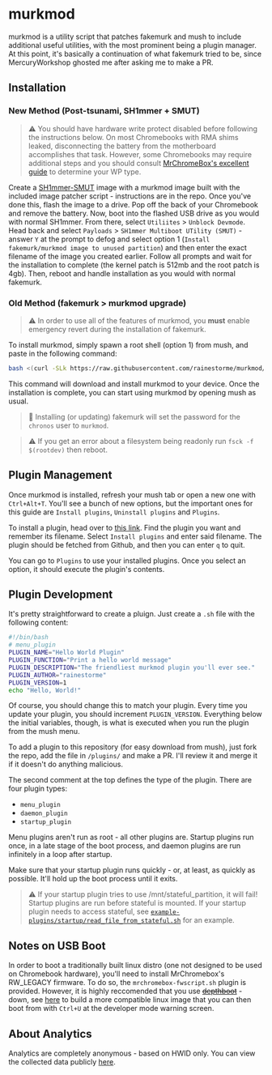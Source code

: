 # murkmod

murkmod is a utility script that patches fakemurk and mush to include additional useful utilities, with the most prominent being a plugin manager. At this point, it's basically a continuation of what fakemurk tried to be, since MercuryWorkshop ghosted me after asking me to make a PR. 

## Installation

### New Method (Post-tsunami, SH1mmer + SMUT)

> ⚠️ You should have hardware write protect disabled before following the instructions below. On most Chromebooks with RMA shims leaked, disconnecting the battery from the motherboard accomplishes that task. However, some Chromebooks may require additional steps and you should consult [MrChromeBox's excellent guide](https://mrchromebox.tech/#devices) to determine your WP type.

Create a [SH1mmer-SMUT](https://github.com/cognito-inc-real/sh1mmer-smut) image with a murkmod image built with the included image patcher script - instructions are in the repo. Once you've done this, flash the image to a drive. Pop off the back of your Chromebook and remove the battery. Now, boot into the flashed USB drive as you would with normal SH1mmer. From there, select `Utiliites` > `Unblock Devmode`. Head back and select `Payloads` > `SH1mmer Multiboot UTility (SMUT)` - answer `Y` at the prompt to defog and select option 1 (`Install fakemurk/murkmod image to unused partition`) and then enter the exact filename of the image you created earlier. Follow all prompts and wait for the installation to complete (the kernel patch is 512mb and the root patch is 4gb). Then, reboot and handle installation as you would with normal fakemurk. 

### Old Method (fakemurk > murkmod upgrade)

> ⚠️ In order to use all of the features of murkmod, you **must** enable emergency revert during the installation of fakemurk.

To install murkmod, simply spawn a root shell (option 1) from mush, and paste in the following command:

```sh
bash <(curl -SLk https://raw.githubusercontent.com/rainestorme/murkmod/main/murkmod.sh)
```

This command will download and install murkmod to your device. Once the installation is complete, you can start using murkmod by opening mush as usual.

> 📝 Installing (or updating) fakemurk will set the password for the `chronos` user to `murkmod`.

> ⚠️ If you get an error about a filesystem being readonly run `fsck -f $(rootdev)` then reboot.

## Plugin Management
Once murkmod is installed, refresh your mush tab or open a new one with `Ctrl+Alt+T`. You'll see a bunch of new options, but the important ones for this guide are `Install plugins`, `Uninstall plugins` and `Plugins`.

To install a plugin, head over to [this link](https://github.com/rainestorme/murkmod/tree/main/plugins). Find the plugin you want and remember its filename. Select `Install plugins` and enter said filename. The plugin should be fetched from Github, and then you can enter `q` to quit.

You can go to `Plugins` to use your installed plugins. Once you select an option, it should execute the plugin's contents.

## Plugin Development
It's pretty straightforward to create a pluign. Just create a `.sh` file with the following content:

```sh
#!/bin/bash
# menu_plugin
PLUGIN_NAME="Hello World Plugin"
PLUGIN_FUNCTION="Print a hello world message"
PLUGIN_DESCRIPTION="The friendliest murkmod plugin you'll ever see."
PLUGIN_AUTHOR="rainestorme"
PLUGIN_VERSION=1
echo "Hello, World!"
```

Of course, you should change this to match your plugin. Every time you update your plugin, you should increment `PLUGIN_VERSION`. Everything below the initial variables, though, is what is executed when you run the plugin from the mush menu.

To add a plugin to this repository (for easy download from mush), just fork the repo, add the file in `/plugins/` and make a PR. I'll review it and merge it if it doesn't do anything malicious.

The second comment at the top defines the type of the plugin. There are four plugin types:

- `menu_plugin`
- `daemon_plugin`
- `startup_plugin`

Menu plugins aren't run as root - all other plugins are. Startup plugins run once, in a late stage of the boot process, and daemon plugins are run infinitely in a loop after startup.

Make sure that your startup plugin runs quickly - or, at least, as quickly as possible. It'll hold up the boot process until it exits. 

> ⚠️ If your startup plugin tries to use /mnt/stateful_partition, it will fail! Startup plugins are run before stateful is mounted. If your startup plugin needs to access stateful, see [`example-plugins/startup/read_file_from_stateful.sh`](https://github.com/rainestorme/murkmod/blob/main/example-plugins/startup/read_file_from_stateful.sh) for an example.

## Notes on USB Boot

In order to boot a traditionally built linux distro (one not designed to be used on Chromebook hardware), you'll need to install MrChromebox's RW_LEGACY firmware. To do so, the `mrchromebox-fwscript.sh` plugin is provided. However, it is highly reccomended that you use ~~[depthboot](https://eupnea-linux.github.io/docs/depthboot/requirements)~~ - down, see [here](https://github.com/eupnea-linux-backup) to build a more compatible linux image that you can then boot from with `Ctrl+U` at the developer mode warning screen.

## About Analytics

Analytics are completely anonymous - based on HWID only. You can view the collected data publicly [here](https://murkmod-analytics.besthaxer.repl.co/).
